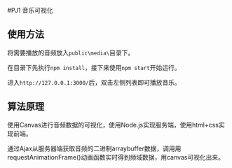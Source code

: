 #PJ1 音乐可视化

## 使用方法
将需要播放的音频放入```public\media\```目录下。

在目录下先执行```npm install```，接下来使用```npm start```开始运行。

进入``` http://127.0.0.1:3000/ ```后，双击左侧列表即可播放音乐。

## 算法原理
使用Canvas进行音频数据的可视化，使用Node.js实现服务端，使用html+css实现前端。

通过Ajax从服务器端获取音频的二进制arraybuffer数据，调用用requestAnimationFrame()动画函数实时得到频域数据，用canvas可视化出来。
